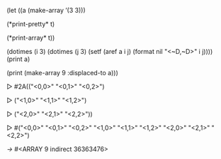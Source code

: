  



(let ((a (make-array ’(3 3))) 



(\*print-pretty\* t) 



(\*print-array\* t)) 



(dotimes (i 3) (dotimes (j 3) (setf (aref a i j) (format nil "&lt;~D,~D&gt;" i j)))) (print a) 



(print (make-array 9 :displaced-to a))) 



▷ #2A(("&lt;0,0&gt;" "&lt;0,1&gt;" "&lt;0,2&gt;") 



▷ ("&lt;1,0&gt;" "&lt;1,1&gt;" "&lt;1,2&gt;") 







 



 



▷ ("&lt;2,0&gt;" "&lt;2,1&gt;" "&lt;2,2&gt;")) 



▷ #("&lt;0,0&gt;" "&lt;0,1&gt;" "&lt;0,2&gt;" "&lt;1,0&gt;" "&lt;1,1&gt;" "&lt;1,2&gt;" "&lt;2,0&gt;" "&lt;2,1&gt;" "&lt;2,2&gt;") 



*→* #<ARRAY 9 indirect 36363476> 



